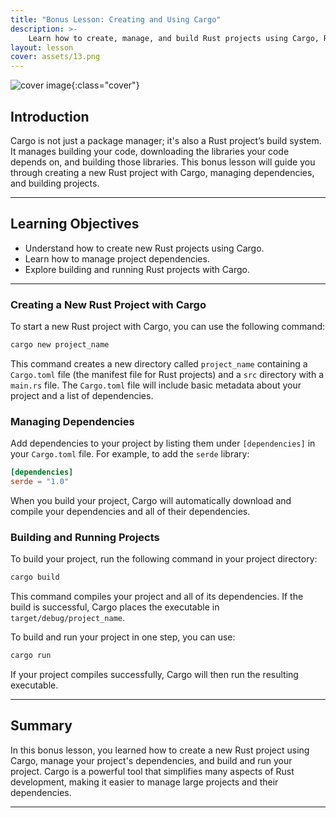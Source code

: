 ```yaml
---
title: "Bonus Lesson: Creating and Using Cargo"
description: >- 
    Learn how to create, manage, and build Rust projects using Cargo, Rust's package manager and build system.
layout: lesson
cover: assets/13.png
---
```


![cover image]({{page.cover}}){:class="cover"}

## Introduction

Cargo is not just a package manager; it's also a Rust project’s build system. It manages building your code, downloading the libraries your code depends on, and building those libraries. This bonus lesson will guide you through creating a new Rust project with Cargo, managing dependencies, and building projects.

---

## Learning Objectives

- Understand how to create new Rust projects using Cargo.
- Learn how to manage project dependencies.
- Explore building and running Rust projects with Cargo.

---

### Creating a New Rust Project with Cargo

To start a new Rust project with Cargo, you can use the following command:

```bash
cargo new project_name
```

This command creates a new directory called `project_name` containing a `Cargo.toml` file (the manifest file for Rust projects) and a `src` directory with a `main.rs` file. The `Cargo.toml` file will include basic metadata about your project and a list of dependencies.

### Managing Dependencies

Add dependencies to your project by listing them under `[dependencies]` in your `Cargo.toml` file. For example, to add the `serde` library:

```toml
[dependencies]
serde = "1.0"
```

When you build your project, Cargo will automatically download and compile your dependencies and all of their dependencies.

### Building and Running Projects

To build your project, run the following command in your project directory:

```bash
cargo build
```

This command compiles your project and all of its dependencies. If the build is successful, Cargo places the executable in `target/debug/project_name`.

To build and run your project in one step, you can use:

```bash
cargo run
```

If your project compiles successfully, Cargo will then run the resulting executable.

---

## Summary

In this bonus lesson, you learned how to create a new Rust project using Cargo, manage your project's dependencies, and build and run your project. Cargo is a powerful tool that simplifies many aspects of Rust development, making it easier to manage large projects and their dependencies.

---
